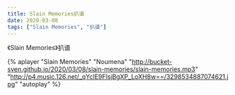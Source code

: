 ```yaml
---
title: Slain Memories扒谱
date: 2020-03-08
tags: ["Slain Memories", "扒谱"]
---
```


《Slain Memories》扒谱

<!--more-->

{% aplayer "Slain Memories" "Noumena" "http://bucket-sven.github.io/2020/03/08/slain-memories/slain-memories.mp3" "http://p4.music.126.net/_qYcIE9FIsjBgXP_LoXH8w==/3298534887074621.jpg" "autoplay" %}
